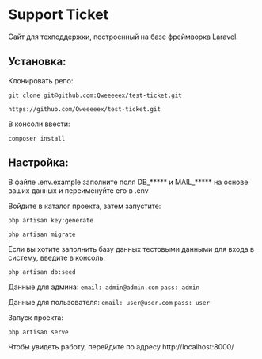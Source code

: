 # Support Ticket

Сайт для техподдержки, построенный на базе фреймворка Laravel.

## Установка:

Клонировать репо:

```git clone git@github.com:Qweeeeex/test-ticket.git```

```https://github.com/Qweeeeex/test-ticket.git```

В консоли ввести:

```composer install```

## Настройка:
В файле .env.example заполните поля DB_***** и MAIL_***** на основе ваших данных и переименуйте его в .env

Войдите в каталог проекта, затем запустите:

```php artisan key:generate```

```php artisan migrate```

Если вы хотите заполнить базу данных тестовыми данными для входа в систему, введите в консоль:

```php artisan db:seed```

Данные для админа:
```email: admin@admin.com```
```pass: admin```

Данные для пользователя:
```email: user@user.com```
```pass: user```

Запуск проекта:

```php artisan serve```

Чтобы увидеть работу, перейдите по адресу http://localhost:8000/

